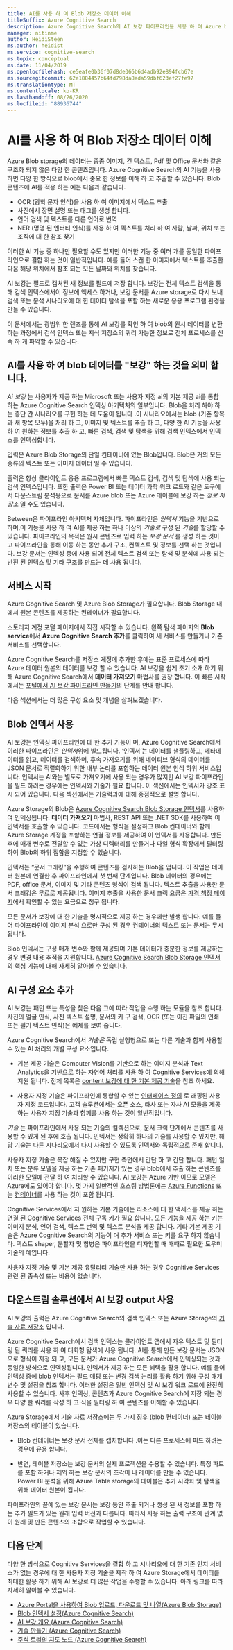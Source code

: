 ```yaml
---
title: AI를 사용 하 여 Blob 저장소 데이터 이해
titleSuffix: Azure Cognitive Search
description: Azure Cognitive Search의 AI 보강 파이프라인을 사용 하 여 Azure blob에 의미 체계, 자연어 처리 및 이미지 분석을 추가 합니다.
manager: nitinme
author: HeidiSteen
ms.author: heidist
ms.service: cognitive-search
ms.topic: conceptual
ms.date: 11/04/2019
ms.openlocfilehash: ce5eafe0b36f07d8de366b6d4adb92e894fcb67e
ms.sourcegitcommit: 62e1884457b64fd798da8ada59dbf623ef27fe97
ms.translationtype: MT
ms.contentlocale: ko-KR
ms.lasthandoff: 08/26/2020
ms.locfileid: "88936744"
---
```

# <a name="use-ai-to-understand-blob-storage-data"></a>AI를 사용 하 여 Blob 저장소 데이터 이해

Azure Blob storage의 데이터는 종종 이미지, 긴 텍스트, Pdf 및 Office 문서와 같은 구조화 되지 않은 다양 한 콘텐츠입니다. Azure Cognitive Search의 AI 기능을 사용 하면 다양 한 방식으로 blob에서 중요 한 정보를 이해 하 고 추출할 수 있습니다. Blob 콘텐츠에 AI를 적용 하는 예는 다음과 같습니다.

+ OCR (광학 문자 인식)을 사용 하 여 이미지에서 텍스트 추출
+ 사진에서 장면 설명 또는 태그를 생성 합니다.
+ 언어 검색 및 텍스트를 다른 언어로 번역
+ NER (명명 된 엔터티 인식)를 사용 하 여 텍스트를 처리 하 여 사람, 날짜, 위치 또는 조직에 대 한 참조 찾기 

이러한 AI 기능 중 하나만 필요할 수도 있지만 이러한 기능 중 여러 개를 동일한 파이프라인으로 결합 하는 것이 일반적입니다. 예를 들어 스캔 한 이미지에서 텍스트를 추출한 다음 해당 위치에서 참조 되는 모든 날짜와 위치를 찾습니다. 

AI 보강는 필드로 캡처된 새 정보를 필드에 저장 합니다. 보강는 전체 텍스트 검색을 통해 검색 인덱스에서이 정보에 액세스 하거나, 보강 문서를 Azure storage로 다시 보내 검색 또는 분석 시나리오에 대 한 데이터 탐색을 포함 하는 새로운 응용 프로그램 환경을 만들 수 있습니다. 

이 문서에서는 광범위 한 렌즈를 통해 AI 보강를 확인 하 여 blob의 원시 데이터를 변환 하는 과정에서 검색 인덱스 또는 지식 저장소의 쿼리 가능한 정보로 전체 프로세스를 신속 하 게 파악할 수 있습니다.

## <a name="what-it-means-to-enrich-blob-data-with-ai"></a>AI를 사용 하 여 blob 데이터를 "보강" 하는 것을 의미 합니다.

*Ai 보강* 는 사용자가 제공 하는 Microsoft 또는 사용자 지정 ai의 기본 제공 ai를 통합 하는 Azure Cognitive Search 인덱싱 아키텍처의 일부입니다. Blob을 처리 해야 하는 종단 간 시나리오를 구현 하는 데 도움이 됩니다 .이 시나리오에서는 blob (기존 항목과 새 항목 모두)을 처리 하 고, 이미지 및 텍스트를 추출 하 고, 다양 한 AI 기능을 사용 하 여 원하는 정보를 추출 하 고, 빠른 검색, 검색 및 탐색을 위해 검색 인덱스에서 인덱스를 인덱싱합니다. 

입력은 Azure Blob Storage의 단일 컨테이너에 있는 Blob입니다. Blob은 거의 모든 종류의 텍스트 또는 이미지 데이터 일 수 있습니다. 

출력은 항상 클라이언트 응용 프로그램에서 빠른 텍스트 검색, 검색 및 탐색에 사용 되는 검색 인덱스입니다. 또한 출력은 Power BI 또는 데이터 과학 워크 로드와 같은 도구에서 다운스트림 분석용으로 문서를 Azure blob 또는 Azure 테이블에 보강 하는 *정보 저장소* 일 수도 있습니다.

Between은 파이프라인 아키텍처 자체입니다. 파이프라인은 *인덱서* 기능을 기반으로 하며,이 기능을 사용 하 여 AI를 제공 하는 하나 이상의 *기술로* 구성 된 *기술*를 할당할 수 있습니다. 파이프라인의 목적은 원시 콘텐츠로 입력 하는 *보강 문서* 를 생성 하는 것이 고 파이프라인을 통해 이동 하는 동안 추가 구조, 컨텍스트 및 정보를 선택 하는 것입니다. 보강 문서는 인덱싱 중에 사용 되어 전체 텍스트 검색 또는 탐색 및 분석에 사용 되는 반전 된 인덱스 및 기타 구조를 만드는 데 사용 됩니다.

## <a name="start-with-services"></a>서비스 시작

Azure Cognitive Search 및 Azure Blob Storage가 필요합니다. Blob Storage 내에서 원본 콘텐츠를 제공하는 컨테이너가 필요합니다.

스토리지 계정 포털 페이지에서 직접 시작할 수 있습니다. 왼쪽 탐색 페이지의 **Blob service**에서 **Azure Cognitive Search 추가**를 클릭하여 새 서비스를 만들거나 기존 서비스를 선택합니다. 

Azure Cognitive Search를 저장소 계정에 추가한 후에는 표준 프로세스에 따라 Azure 데이터 원본의 데이터를 보강 할 수 있습니다. AI 보강을 쉽게 초기 소개 하기 위해 Azure Cognitive Search에서 **데이터 가져오기** 마법사를 권장 합니다. 이 빠른 시작에서는 [포털에서 AI 보강 파이프라인 만들기](cognitive-search-quickstart-blob.md)의 단계를 안내 합니다. 

다음 섹션에서는 더 많은 구성 요소 및 개념을 살펴보겠습니다.

## <a name="use-a-blob-indexer"></a>Blob 인덱서 사용

AI 보강는 인덱싱 파이프라인에 대 한 추가 기능이 며, Azure Cognitive Search에서 이러한 파이프라인은 *인덱서*위에 빌드됩니다. ‘인덱서’는 데이터를 샘플링하고, 메타데이터를 읽고, 데이터를 검색하며, 후속 가져오기를 위해 네이티브 형식의 데이터를 JSON 문서로 직렬화하기 위한 내부 논리를 포함하는 데이터 원본 인식 하위 서비스입니다. 인덱서는 AI와는 별도로 가져오기에 사용 되는 경우가 많지만 AI 보강 파이프라인을 빌드 하려는 경우에는 인덱서와 기술가 필요 합니다. 이 섹션에서는 인덱서가 강조 표시 되어 있습니다. 다음 섹션에서는 기술력과에 대해 중점적으로 설명 합니다.

Azure Storage의 Blob은 [Azure Cognitive Search Blob Storage 인덱서](search-howto-indexing-azure-blob-storage.md)를 사용하여 인덱싱됩니다. **데이터 가져오기** 마법사, REST API 또는 .NET SDK를 사용하여 이 인덱서를 호출할 수 있습니다. 코드에서는 형식을 설정하고 Blob 컨테이너와 함께 Azure Storage 계정을 포함하는 연결 정보를 제공하여 이 인덱서를 사용합니다. 만든 후에 매개 변수로 전달할 수 있는 가상 디렉터리를 만들거나 파일 형식 확장에서 필터링하여 Blob의 하위 집합을 지정할 수 있습니다.

인덱서는 “문서 크래킹”을 수행하여 콘텐츠를 검사하는 Blob을 엽니다. 이 작업은 데이터 원본에 연결한 후 파이프라인에서 첫 번째 단계입니다. Blob 데이터의 경우에는 PDF, office 문서, 이미지 및 기타 콘텐츠 형식이 검색 됩니다. 텍스트 추출을 사용한 문서 크래킹은 무료로 제공됩니다. 이미지 추출을 사용한 문서 크랙 요금은 [가격 책정 페이지](https://azure.microsoft.com/pricing/details/search/)에서 확인할 수 있는 요금으로 청구 됩니다.

모든 문서가 보강에 대 한 기술을 명시적으로 제공 하는 경우에만 발생 합니다. 예를 들어 파이프라인이 이미지 분석 으로만 구성 된 경우 컨테이너의 텍스트 또는 문서는 무시 됩니다.

Blob 인덱서는 구성 매개 변수와 함께 제공되며 기본 데이터가 충분한 정보를 제공하는 경우 변경 내용 추적을 지원합니다. [Azure Cognitive Search Blob Storage 인덱서](search-howto-indexing-azure-blob-storage.md)의 핵심 기능에 대해 자세히 알아볼 수 있습니다.

## <a name="add-ai-components"></a>AI 구성 요소 추가

AI 보강는 패턴 또는 특성을 찾은 다음 그에 따라 작업을 수행 하는 모듈을 참조 합니다. 사진의 얼굴 인식, 사진 텍스트 설명, 문서의 키 구 검색, OCR (또는 이진 파일의 인쇄 또는 필기 텍스트 인식)은 예제를 보여 줍니다.

Azure Cognitive Search에서 *기술은* 독립 실행형으로 또는 다른 기술과 함께 사용할 수 있는 AI 처리의 개별 구성 요소입니다. 

+ 기본 제공 기술은 Computer Vision를 기반으로 하는 이미지 분석과 Text Analytics을 기반으로 하는 자연어 처리를 사용 하 여 Cognitive Services에 의해 지원 됩니다. 전체 목록은 [content 보강에 대 한 기본 제공 기술](cognitive-search-predefined-skills.md)을 참조 하세요.

+ 사용자 지정 기술은 파이프라인에 통합할 수 있는 [인터페이스 정의](cognitive-search-custom-skill-interface.md) 로 래핑된 사용자 지정 코드입니다. 고객 솔루션에서는 오픈 소스, 타사 또는 자사 AI 모듈을 제공 하는 사용자 지정 기술과 함께를 사용 하는 것이 일반적입니다.

*기술* 는 파이프라인에서 사용 되는 기술의 컬렉션으로, 문서 크랙 단계에서 콘텐츠를 사용할 수 있게 된 후에 호출 됩니다. 인덱서는 정확히 하나의 기술를 사용할 수 있지만, 해당 기술는 다른 시나리오에서 다시 사용할 수 있도록 인덱서와 독립적으로 존재 합니다.

사용자 지정 기술은 복잡 해질 수 있지만 구현 측면에서 간단 하 고 간단 합니다. 패턴 일치 또는 분류 모델을 제공 하는 기존 패키지가 있는 경우 blob에서 추출 하는 콘텐츠를 이러한 모델에 전달 하 여 처리할 수 있습니다. AI 보강는 Azure 기반 이므로 모델은 Azure에도 있어야 합니다. 몇 가지 일반적인 호스팅 방법론에는 [Azure Functions](cognitive-search-create-custom-skill-example.md) 또는 [컨테이너](https://github.com/Microsoft/SkillsExtractorCognitiveSearch)를 사용 하는 것이 포함 됩니다.

Cognitive Services에서 지 원하는 기본 기술에는 리소스에 대 한 액세스를 제공 하는 [연결 된 Cognitive Services](cognitive-search-attach-cognitive-services.md) 전체 구독 키가 필요 합니다. 모든 기능을 제공 하는 키는 이미지 분석, 언어 검색, 텍스트 번역 및 텍스트 분석을 제공 합니다. 기타 기본 제공 기술은 Azure Cognitive Search의 기능이 며 추가 서비스 또는 키를 요구 하지 않습니다. 텍스트 shaper, 분할자 및 합병은 파이프라인을 디자인할 때 때때로 필요한 도우미 기술의 예입니다.

사용자 지정 기술 및 기본 제공 유틸리티 기술만 사용 하는 경우 Cognitive Services 관련 된 종속성 또는 비용이 없습니다.

<!-- ## Order of operations

Now we've covered indexers, content extraction, and skills, we can take a closer look at pipeline mechanisms and order of operations.

A skillset is a composition of one or more skills. When multiple skills are involved, the skillset operates as sequential pipeline, producing dependency graphs, where output from one skill becomes input to another. 

For example, given a large blob of unstructured text, a sample order of operations for text analytics might be as follows:

1. Use Text Splitter to break the blob into smaller parts.
1. Use Language Detection to determine if content is English or another language.
1. Use Text Translator to get all text into a common language.
1. Run Entity Recognition, Key Phrase Extraction, or Sentiment Analysis on chunks of text. In this step, new fields are created and populated. Entities might be location, people, organization, dates. Key phrases are short combinations of words that appear to belong together. Sentiment score is a rating on continuum of negative (0) to positive (1) sentiment.
1. Use Text Merger to reconstitute the document from the smaller chunks. -->

## <a name="consume-ai-enriched-output-in-downstream-solutions"></a>다운스트림 솔루션에서 AI 보강 output 사용

AI 보강의 출력은 Azure Cognitive Search의 검색 인덱스 또는 Azure Storage의 [기술 자료 저장소](knowledge-store-concept-intro.md) 입니다.

Azure Cognitive Search에서 검색 인덱스는 클라이언트 앱에서 자유 텍스트 및 필터링 된 쿼리를 사용 하 여 대화형 탐색에 사용 됩니다. AI를 통해 만든 보강 문서는 JSON으로 형식이 지정 되 고, 모든 문서가 Azure Cognitive Search에서 인덱싱되는 것과 동일한 방식으로 인덱싱됩니다. 인덱서가 제공 하는 모든 혜택을 활용 합니다. 예를 들어 인덱싱 중에 blob 인덱서는 필드 매핑 또는 변경 검색 논리를 활용 하기 위해 구성 매개 변수 및 설정을 참조 합니다. 이러한 설정은 일반 인덱싱 및 AI 보강 워크 로드에 완전히 사용할 수 있습니다. 사후 인덱싱, 콘텐츠가 Azure Cognitive Search에 저장 되는 경우 다양 한 쿼리를 작성 하 고 식을 필터링 하 여 콘텐츠를 이해할 수 있습니다.

Azure Storage에서 기술 자료 저장소에는 두 가지 징후 (blob 컨테이너) 또는 테이블 저장소의 테이블이 있습니다. 

+ Blob 컨테이너는 보강 문서 전체를 캡처합니다 .이는 다른 프로세스에 피드 하려는 경우에 유용 합니다. 

+ 반면, 테이블 저장소는 보강 문서의 실제 프로젝션을 수용할 수 있습니다. 특정 파트를 포함 하거나 제외 하는 보강 문서의 조각이 나 레이어를 만들 수 있습니다. Power BI 분석을 위해 Azure Table storage의 테이블은 추가 시각화 및 탐색을 위해 데이터 원본이 됩니다.

파이프라인의 끝에 있는 보강 문서는 보강 동안 추출 되거나 생성 된 새 정보를 포함 하는 추가 필드가 있는 원래 입력 버전과 다릅니다. 따라서 사용 하는 출력 구조에 관계 없이 원래 및 만든 콘텐츠의 조합으로 작업할 수 있습니다.

## <a name="next-steps"></a>다음 단계

다양 한 방식으로 Cognitive Services을 결합 하 고 시나리오에 대 한 기존 인지 서비스가 없는 경우에 대 한 사용자 지정 기술을 제작 하 여 Azure Storage에서 데이터를 최대한 활용 하기 위해 AI 보강로 더 많은 작업을 수행할 수 있습니다. 아래 링크를 따라 자세히 알아볼 수 있습니다.

+ [Azure Portal을 사용하여 Blob 업로드, 다운로드 및 나열(Azure Blob Storage)](../storage/blobs/storage-quickstart-blobs-portal.md)
+ [Blob 인덱서 설정(Azure Cognitive Search)](search-howto-indexing-azure-blob-storage.md) 
+ [AI 보강 개요 (Azure Cognitive Search)](cognitive-search-concept-intro.md) 
+ [기술 만들기 (Azure Cognitive Search)](cognitive-search-defining-skillset.md)
+ [주석 트리의 지도 노드 (Azure Cognitive Search)](cognitive-search-output-field-mapping.md)
